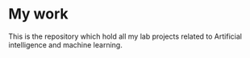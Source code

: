 # My work
This is the repository which hold all my lab projects related to Artificial intelligence and machine learning.
